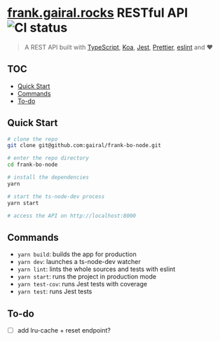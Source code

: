 # [frank.gairal.rocks](https://frank.gairal.rocks) RESTful API ![CI status](https://github.com/gairal/frank-bo-node/actions/workflows/ci.yml/badge.svg)

> A REST API built with [TypeScript](https://www.typescriptlang.org/), [Koa](https://koajs.com/),
> [Jest](https://jestjs.io/), [Prettier](https://prettier.io/), [eslint](https://eslint.org/) and ❤️

## TOC

- [Quick Start](#quick-start)
- [Commands](#commands)
- [To-do](#to-do)

## Quick Start

```bash
# clone the repo
git clone git@github.com:gairal/frank-bo-node.git

# enter the repo directory
cd frank-bo-node

# install the dependencies
yarn

# start the ts-node-dev process
yarn start

# access the API on http://localhost:8000
```

## Commands

- `yarn build`: builds the app for production
- `yarn dev`: launches a ts-node-dev watcher
- `yarn lint`: lints the whole sources and tests with eslint
- `yarn start`: runs the project in production mode
- `yarn test-cov`: runs Jest tests with coverage
- `yarn test`: runs Jest tests

## To-do

- [ ] add lru-cache + reset endpoint?
